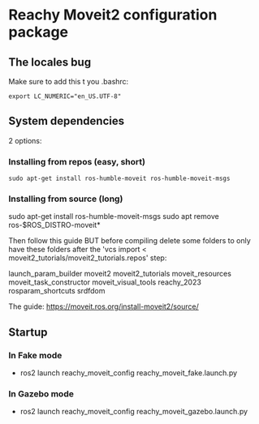 # Reachy Moveit2 configuration package
## The locales bug
Make sure to add this t you .bashrc:
```
export LC_NUMERIC="en_US.UTF-8"
```
## System dependencies
2 options:
### Installing from repos (easy, short)
```sudo apt-get install ros-humble-moveit ros-humble-moveit-msgs```

### Installing from source (long)
sudo apt-get install ros-humble-moveit-msgs
sudo apt remove ros-$ROS_DISTRO-moveit*

Then follow this guide BUT before compiling delete some folders to only have these folders after the 'vcs import < moveit2_tutorials/moveit2_tutorials.repos' step:

launch_param_builder
moveit2
moveit2_tutorials
moveit_resources
moveit_task_constructor
moveit_visual_tools
reachy_2023
rosparam_shortcuts
srdfdom

The guide:
https://moveit.ros.org/install-moveit2/source/


## Startup

### In Fake mode

- ros2 launch reachy_moveit_config reachy_moveit_fake.launch.py

### In Gazebo mode

- ros2 launch reachy_moveit_config reachy_moveit_gazebo.launch.py
